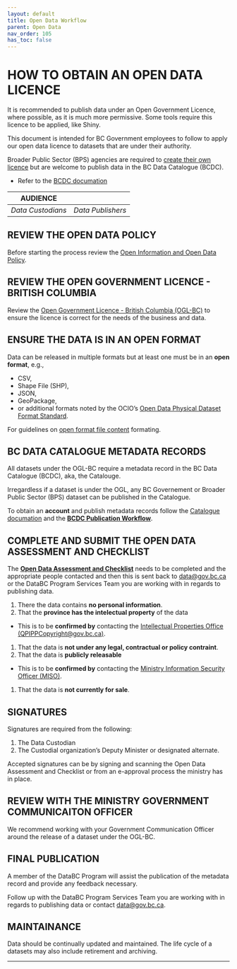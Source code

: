 ```yaml
---
layout: default
title: Open Data Workflow
parent: Open Data
nav_order: 105
has_toc: false
---
```


# HOW TO OBTAIN AN OPEN DATA LICENCE
It is recommended to publish data under an Open Government Licence, where possible, as it is much more permissive. Some tools require this licence to be applied, like Shiny.

This document is intended for BC Government employees to follow to apply our open data licence to datasets that are under their authority.

Broader Public Sector (BPS) agencies are required to [create their own licence](open_data_licence_create.md) but are welcome to publish data in the BC Data Catalogue (BCDC).
* Refer to the [BCDC documation](dps_bcdc.md)

|**AUDIENCE**| |
|:---:|:---:|
| *Data Custodians* | *Data Publishers* | 

## REVIEW THE OPEN DATA POLICY
Before starting the process review the [Open Information and Open Data Policy](https://www2.gov.bc.ca/assets/gov/british-columbians-our-governments/services-policies-for-government/information-management-technology/information-privacy/resources/policies-guidelines/open-information-open-data-policy.pdf).

## REVIEW THE OPEN GOVERNMENT LICENCE - BRITISH COLUMBIA
Review the [Open Government Licence - British Columbia (OGL-BC)](https://www2.gov.bc.ca/gov/content?id=A519A56BC2BF44E4A008B33FCF527F61) to ensure the licence is correct for the needs of the business and data. 

## ENSURE THE DATA IS IN AN OPEN FORMAT
Data can be released in multiple formats but at least one must be in an __open format__, e.g., 
- CSV, 
- Shape File (SHP), 
- JSON,
- GeoPackage,
- or additional formats noted by the OCIO’s [Open Data Physical Dataset Format Standard](https://www2.gov.bc.ca/assets/gov/government/services-for-government-and-broader-public-sector/information-technology-services/standards-files/open_data_physical_dataset_extract.pdf). 

For guidelines on [open format file content](dsg_bcdc_file_based_content.md) formating.

## BC DATA CATALOGUE METADATA RECORDS
All datasets under the OGL-BC require a metadata record in the BC Data Catalogue (BCDC), aka, the Catalouge.

Irregardless if a dataset is under the OGL, any BC Governement or Broader Public Sector (BPS) dataset can be published in the Catalogue.

To obtain an __account__ and publish metadata records follow the [Catalogue documation](dps_bcdc.md) and the [__BCDC Publication Workflow__](dps_bcdc_w.md).

## COMPLETE AND SUBMIT THE OPEN DATA ASSESSMENT AND CHECKLIST
The [__Open Data Assessment and Checklist__](https://www2.gov.bc.ca/assets/gov/data/open-data/open_data_assessment_and_checklist.docx) needs to be completed and the appropriate people contacted and then this is sent back to [data@gov.bc.ca](mailto:data@gov.bc.ca) or the DataBC Program Services Team you are working with in regards to publishing data.

1. There the data contains __no personal information__.
1. That the __province has the intelectual property__ of the data
 + This is to be __confirmed by__ contacting the [Intellectual Properties Office (QPIPPCopyright@gov.bc.ca)](mailto:QPIPPCopyright@gov.bc.ca).
1. That the data is __not under any legal, contractual or policy contraint__.
1. That the data is __publicly releasable__
 + This is to be __confirmed by__ contacting the [Ministry Information Security Officer (MISO)](https://intranet.gov.bc.ca/intranet/content?id=DC4623F6F1944065B83F70297ED419D7).
1. That the data is __not currently for sale__.


## SIGNATURES
Signatures are required from the following:
1. The Data Custodian
1. The Custodial organization’s Deputy Minister or designated alternate.

Accepted signatures can be by signing and scanning the Open Data Assessment and Checklist or from an e-approval process the ministry has in place.

## REVIEW WITH THE MINISTRY GOVERNMENT COMMUNICAITON OFFICER
We recommend working with your Government Communication Officer around the release of a dataset under the OGL-BC.

## FINAL PUBLICATION
A member of the DataBC Program will assist the publication of the metadata record and provide any feedback necessary.

Follow up with the DataBC Program Services Team you are working with in regards to publishing data or contact [data@gov.bc.ca](mailto:data@gov.bc.ca).

## MAINTAINANCE
Data should be continually updated and maintained. The life cycle of a datasets may also include retirement and archiving.


-------------------------------------------------------
